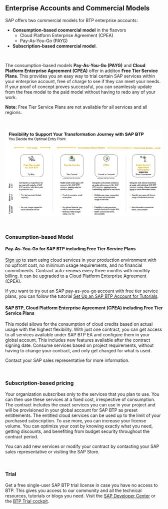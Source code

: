 ## Enterprise Accounts and Commercial Models 

SAP offers two commercial models for BTP enterprise accounts: 
- **Consumption-based coomercial model** in the flaovors
    - Cloud Platform Enterprise Agreement (CPEA)
    - Pay-As-You-Go (PAYG)
- **Subscription-based commercial model**. 

<br>

The consumption-based models **Pay-As-You-Go (PAYG)** and **Cloud Platform Enterprise Agreement (CPEA)** offer in additon **Free Tier Service Plans**. 
This provides you an easy way to trial certain SAP services within your enterprise account, free of charge to see if they can meet your needs. 
If your proof of concept proves successful, you can seamlessly update from the free model to the paid model without having to redo any of your work.

**Note:** Free Tier Service Plans are not available for all services and all regions.

<br>

![](images/2_btp_licenses.png)

<br>

### Consumption-based Model

#### Pay-As-You-Go for SAP BTP including Free Tier Service Plans

[Sign up]((https://store.sap.com/dcp/en/product/display-9999951781_live_v1)) to start using cloud services in your production environment with no upfront cost, no minimum usage requirements, and no financial commitments. 
Contract auto-renews every three months with monthly billing. 
It can be upgraded to a Cloud Platform Enterprise Agreement (CPEA).

If you want to try out an SAP pay-as-you-go account with free tier service plans, you can follow the tutorial [Set Up an SAP BTP Account for Tutorials](https://developers.sap.com/group.btp-setup.html).



#### SAP BTP, Cloud Platform Enterprise Agreement (CPEA) including Free Tier Service Plans

This model allows for the consumption of cloud credits based on actual usage with the highest flexibility. 
With just one contract, you can get access to all services available under SAP BTP EA and configure them in your global account. 
This includes new features available after the contract signing date. 
Consume services based on project requirements, without having to change your contract, and only get charged for what is used.

Contact your SAP sales representative for more information. 

<br>

### Subscription-based pricing

Your organization subscribes only to the services that you plan to use. You can then use these services at a fixed cost, irrespective of consumption.
The contract includes the exact services you can use in your project and will be provisioned in your global account for SAP BTP as preset entitlements. 
The entitled cloud services can be used up to the limit of your purchased subscription. 
To use more, you can increase your license volume.
You can optimize your cost by knowing exactly what you need, getting discounts, and benefiting from budget security throughout the contract period.

You can add new services or modify your contract by contacting your SAP sales representative or visiting the SAP Store. 

<br>

### Trial

Get a free single-user SAP BTP trial license in case you have no access to BTP. 
This gives you access to our community and all the technical resources, tutorials or blogs you need. 
Visit the [SAP Developer Center](https://developers.sap.com/) or the [BTP Trial cockpit](https://account.hanatrial.ondemand.com/trial/#/home/trial).

